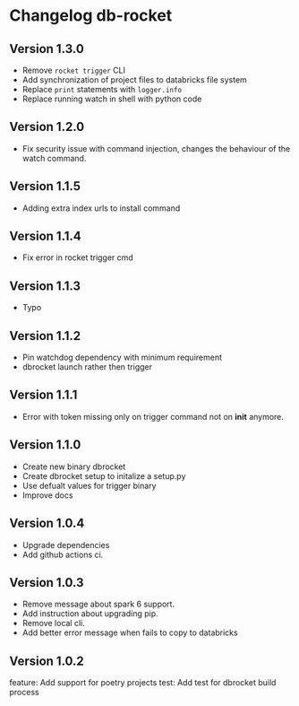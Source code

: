 # Changelog db-rocket

## Version 1.3.0

- Remove `rocket trigger` CLI
- Add synchronization of project files to databricks file system
- Replace `print` statements with `logger.info`
- Replace running watch in shell with python code

## Version 1.2.0

- Fix security issue with command injection, changes the behaviour of the watch command.

## Version 1.1.5

- Adding extra index urls to install command

## Version 1.1.4

- Fix error in rocket trigger cmd

## Version 1.1.3

- Typo

## Version 1.1.2

- Pin watchdog dependency with minimum requirement
- dbrocket launch rather then trigger

## Version 1.1.1

- Error with token missing only on trigger command not on __init__ anymore.

## Version 1.1.0

- Create new binary dbrocket
- Create dbrocket setup to initalize a setup.py
- Use defualt values for trigger binary
- Improve docs

## Version 1.0.4

- Upgrade dependencies
- Add github actions ci.

## Version 1.0.3

- Remove message about spark 6 support.
- Add instruction about upgrading pip.
- Remove local cli.
- Add better error message when fails to copy to databricks

## Version 1.0.2

feature: Add support for poetry projects test: Add test for dbrocket build process
